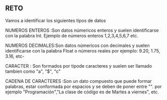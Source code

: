 ## RETO 
Vamos a identificar los siguientes tipos de datos

NUMEROS ENTEROS :Son datos númericos enteros y suelen identificarse con la palabra Int. Ejemplo de números enteros 1,2,3,4,5,6,7 etc.

NUMEROS DECIMALES:Son datos númericos con decimales y suelen identificarse con la palabra Float o números reales por ejemplo:  9.20, 1.75, 3.16, etc-

CARACTER : Son formados por tipode caracteres  y suelen ser llamado tambien como  "a", "$", "c"

CADENA DE CARACTERES :Son un dato compuesto que puede formar palabras, estar conformada por espacios y se deben de poner entre "". por ejemplo  "Programación","La clase de código es de Martes a viernes", etc. 
